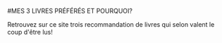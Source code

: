 #MES 3 LIVRES PRÉFÉRÉS ET POURQUOI?

Retrouvez sur ce site trois recommandation de livres qui selon valent le coup d'être lus!

